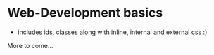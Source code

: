 # Web-Development basics
<ul>
<li>
 includes ids, classes along with inline, internal and external css :)
</li>
</ul>

More to come...